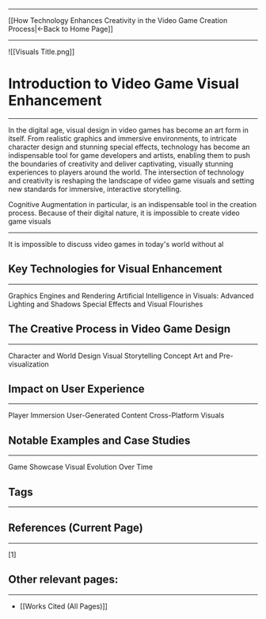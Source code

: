 ___
[[How Technology Enhances Creativity in the Video Game Creation Process|←Back to Home Page]]
____
![[Visuals Title.png]]
# Introduction to Video Game Visual Enhancement
____
In the digital age, visual design in video games has become an art form in itself. From realistic graphics and immersive environments, to intricate character design and stunning special effects, technology has become an indispensable tool for game developers and artists, enabling them to push the boundaries of creativity and deliver captivating, visually stunning experiences to players around the world. The intersection of technology and creativity is reshaping the landscape of video game visuals and setting new standards for immersive, interactive storytelling.

Cognitive Augmentation in particular, is an indispensable tool in the creation process. Because of their digital nature, it is impossible to create video game visuals 

____

It is impossible to discuss video games in today's world without al
## Key Technologies for Visual Enhancement
___

Graphics Engines and Rendering
Artificial Intelligence in Visuals:
Advanced Lighting and Shadows
Special Effects and Visual Flourishes

## The Creative Process in Video Game Design
___

Character and World Design
Visual Storytelling
Concept Art and Pre-visualization
## Impact on User Experience
___

Player Immersion
User-Generated Content
Cross-Platform Visuals
## Notable Examples and Case Studies
___

Game Showcase
Visual Evolution Over Time

## Tags
_____

## References (Current Page)
____
[1] 

## Other relevant pages:
_____
- [[Works Cited (All Pages)]] 